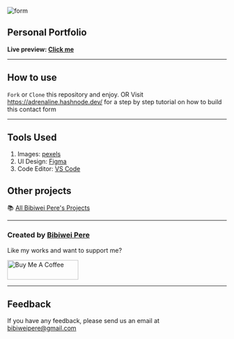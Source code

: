 ![form](https://github.com/Bibiwei-Pere/Contact_Form/assets/106984663/ec9d12fa-8efd-47b6-b700-761834892bad)

## Personal Portfolio

**Live preview: [Click me](https://contactform01.netlify.app/)**

---

## How to use

`Fork` or `Clone` this repository and enjoy.
OR
Visit https://adrenaline.hashnode.dev/ for a step by step tutorial on how to build this contact form

---

## Tools Used

1. Images: [pexels](https://www.pexels.com/)
2. UI Design: [Figma](https://www.figma.com/)
3. Code Editor: [VS Code](https://code.visualstudio.com/)

## Other projects

📚 [All Bibiwei Pere's Projects]([https://github.com/Bibiwei-Pere/All-projects](https://github.com/Bibiwei-Pere?tab=repositories))

---

### Created by [Bibiwei Pere](https://www.facebook.com/profile.php?id=100074182476935)

Like my works and want to support me?

<a href="https://www.buymeacoffee.com/adrenaline9" target="_blank"><img src="https://cdn.buymeacoffee.com/buttons/v2/default-orange.png" alt="Buy Me A Coffee" style="height: 45px !important; width: 162.75px !important;" ></a>

---

## Feedback

If you have any feedback, please send us an email at bibiweipere@gmail.com
